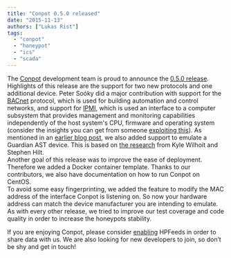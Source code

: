```yaml
---
title: "Conpot 0.5.0 released"
date: "2015-11-13"
authors: ["Lukas Rist"]
tags: 
  - "conpot"
  - "honeypot"
  - "ics"
  - "scada"
---
```


The [Conpot](http://conpot.org) development team is proud to announce the [0.5.0 release](https://github.com/mushorg/conpot/blob/master/Changelog.txt). Highlights of this release are the support for two new protocols and one additional device. Peter Soóky did a major contribution with support for the [BACnet](https://en.wikipedia.org/wiki/BACnet) protocol, which is used for building automation and control networks, and support for [IPMI](https://en.wikipedia.org/wiki/Intelligent_Platform_Management_Interface), which is used an interface to a computer subsystem that provides management and monitoring capabilities independently of the host system's CPU, firmware and operating system (consider the insights you can get from someone [exploiting this](https://community.rapid7.com/community/metasploit/blog/2013/07/02/a-penetration-testers-guide-to-ipmi)). As mentioned in an [earlier blog post](https://honeynet.org/node/1269), we also added support to emulate a Guardian AST device. This is based on [the research](https://www.trendmicro.com/vinfo/us/security/news/cybercrime-and-digital-threats/the-gaspot-experiment) from Kyle Wilhoit and Stephen Hilt.  
Another goal of this release was to improve the ease of deployment. Therefore we added a Docker container template. Thanks to our contributors, we also have documentation on how to run Conpot on CentOS.  
To avoid some easy fingerprinting, we added the feature to modify the MAC address of the interface Conpot is listening on. So now your hardware address can match the device manufacturer you are intending to emulate.  
As with every other release, we tried to improve our test coverage and code quality in order to increase the honeypots stability.  
  
If you are enjoying Conpot, please consider [enabling](https://github.com/mushorg/conpot/blob/master/conpot/conpot.cfg#L32-L38) HPFeeds in order to share data with us. We are also looking for new developers to join, so don’t be shy and get in touch!
